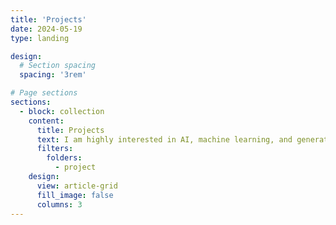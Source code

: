 ```yaml
---
title: 'Projects'
date: 2024-05-19
type: landing

design:
  # Section spacing
  spacing: '3rem'

# Page sections
sections:
  - block: collection
    content:
      title: Projects
      text: I am highly interested in AI, machine learning, and generative AI projects. I developed a "Chat with PDF" application that uses advanced AI models to interact with PDF documents, making document search and retrieval efficient and user-friendly. My AI/ML projects on GitHub and fine-tuned models on Hugging Face showcase my practical skills and dedication. These projects have greatly enhanced my knowledge and passion for innovation in this exciting field.
      filters:
        folders:
          - project
    design:
      view: article-grid
      fill_image: false
      columns: 3
---
```

